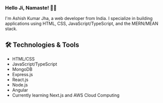 ### Hello Ji, Namaste! 👋🙏

I'm Ashish Kumar Jha, a web developer from India. I specialize in building applications using HTML, CSS, JavaScript/TypeScript, and the MERN/MEAN stack.

## 🛠️ Technologies & Tools

- HTML/CSS
- JavaScript/TypeScript
- MongoDB
- Express.js
- React.js
- Node.js
- Angular
- Currently learning Next.js and AWS Cloud Computing
